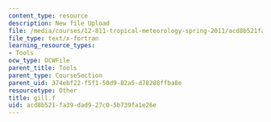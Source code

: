 ```yaml
---
content_type: resource
description: New file Upload
file: /media/courses/12-811-tropical-meteorology-spring-2011/acd8b521fa39dad927c05b739fa1e26e_gill.f
file_type: text/x-fortran
learning_resource_types:
- Tools
ocw_type: OCWFile
parent_title: Tools
parent_type: CourseSection
parent_uid: 374ebf22-f5f1-50d9-82a5-d78288ffba8e
resourcetype: Other
title: gill.f
uid: acd8b521-fa39-dad9-27c0-5b739fa1e26e
---
```

